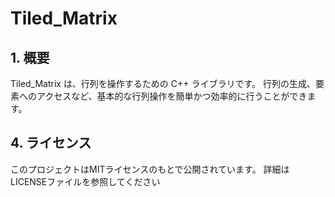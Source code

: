 # Tiled_Matrix
## 1. 概要
Tiled_Matrix は、行列を操作するための C++ ライブラリです。
行列の生成、要素へのアクセスなど、基本的な行列操作を簡単かつ効率的に行うことができます。

## 4. ライセンス
このプロジェクトはMITライセンスのもとで公開されています。
詳細はLICENSEファイルを参照してください